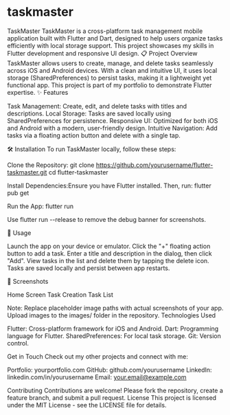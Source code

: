 # taskmaster

TaskMaster
TaskMaster is a cross-platform task management mobile application built with Flutter and Dart, designed to help users organize tasks efficiently with local storage support. This project showcases my skills in Flutter development and responsive UI design.
📋 Project Overview
TaskMaster allows users to create, manage, and delete tasks seamlessly across iOS and Android devices. With a clean and intuitive UI, it uses local storage (SharedPreferences) to persist tasks, making it a lightweight yet functional app. This project is part of my portfolio to demonstrate Flutter expertise.
✨ Features

Task Management: Create, edit, and delete tasks with titles and descriptions.
Local Storage: Tasks are saved locally using SharedPreferences for persistence.
Responsive UI: Optimized for both iOS and Android with a modern, user-friendly design.
Intuitive Navigation: Add tasks via a floating action button and delete with a single tap.

🛠️ Installation
To run TaskMaster locally, follow these steps:

Clone the Repository:
git clone https://github.com/yourusername/flutter-taskmaster.git
cd flutter-taskmaster


Install Dependencies:Ensure you have Flutter installed. Then, run:
flutter pub get


Run the App:
flutter run


Use flutter run --release to remove the debug banner for screenshots.



🚀 Usage

Launch the app on your device or emulator.
Click the "+" floating action button to add a task.
Enter a title and description in the dialog, then click "Add".
View tasks in the list and delete them by tapping the delete icon.
Tasks are saved locally and persist between app restarts.

📸 Screenshots



Home Screen
Task Creation
Task List








Note: Replace placeholder image paths with actual screenshots of your app. Upload images to the images/ folder in the repository.
 Technologies Used

Flutter: Cross-platform framework for iOS and Android.
Dart: Programming language for Flutter.
SharedPreferences: For local task storage.
Git: Version control.

Get in Touch
Check out my other projects and connect with me:

Portfolio: yourportfolio.com
GitHub: github.com/yourusername
LinkedIn: linkedin.com/in/yourusername
Email: your.email@example.com

 Contributing
Contributions are welcome! Please fork the repository, create a feature branch, and submit a pull request.
 License
This project is licensed under the MIT License - see the LICENSE file for details.
